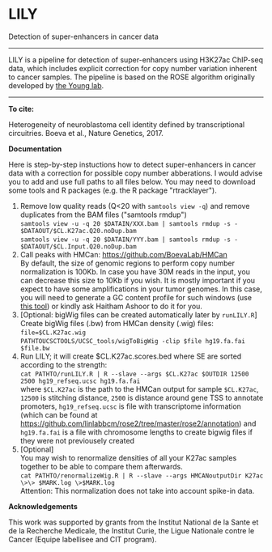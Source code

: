 # LILY
Detection of super-enhancers in cancer data    

---------------------------------------------------------------------------------------------------------------------------

LILY is a pipeline for detection of super-enhancers using H3K27ac ChIP-seq data, which includes explicit correction for copy number variation inherent to cancer samples. The pipeline is based on the ROSE algorithm originally developed by [the Young lab](http://younglab.wi.mit.edu/super_enhancer_code.html). 

---------------------------------------------------------------------------------------------------------------------------

**To cite:**

Heterogeneity of neuroblastoma cell identity defined by transcriptional circuitries. Boeva et al., Nature Genetics, 2017.

**Documentation**

Here is step-by-step instuctions how to detect super-enhancers in cancer data with a correction for possible copy number abberations. I would advise you to add and use full paths to all files below. You may need to download some tools and R packages (e.g. the R package "rtracklayer").
1. Remove low quality reads (Q\<20 with `samtools view -q`) and remove duplicates from the BAM files ("samtools rmdup")  
`samtools view -u -q 20 $DATAIN/XXX.bam | samtools rmdup -s - $DATAOUT/$CL.K27ac.Q20.noDup.bam`  
`samtools view -u -q 20 $DATAIN/YYY.bam | samtools rmdup -s - $DATAOUT/$CL.Input.Q20.noDup.bam`  
2. Call peaks with HMCan: https://github.com/BoevaLab/HMCan  
By default, the size of genomic regions to perform copy number normalization is 100Kb. In case you have 30M reads in the input, you can decrease this size to 10Kb if you wish. It is mostly important if you expect to have some amplifications in your tumor genomes. In this case, you will need to generate a GC content profile for such windows (use [this tool](https://github.com/BoevaLab/HMCan/tree/master/Utils/GCCount)) or kindly ask Haitham Ashoor to do it for you.  
3. [Optional: bigWig files can be created automatically later by `runLILY.R`] 
Create bigWig files (.bw) from HMCan density (.wig) files:  
`file=$CL.K27ac.wig`   
`PATHTOUCSCTOOLS/UCSC_tools/wigToBigWig -clip $file hg19.fa.fai $file.bw`  
4. Run LILY; it will create $CL.K27ac.scores.bed where SE are sorted according to the strength:  
`cat PATHTO/runLILY.R | R --slave --args $CL.K27ac $OUTDIR 12500 2500 hg19_refseq.ucsc hg19.fa.fai`  
where `$CL.K27ac` is the path to the HMCan output for sample `$CL.K27ac`, `12500` is stitching distance, `2500` is distance around gene TSS to annotate promoters, `hg19_refseq.ucsc` is file with transcriptome information (which can be found at https://github.com/linlabbcm/rose2/tree/master/rose2/annotation) and `hg19.fa.fai` is a file with chromosome lengths to create bigwig files if they were not previousely created 
5. [Optional]  
You may wish to renormalize densities of all your K27ac samples together to be able to compare them afterwards.  
`cat PATHTO/renormalizeWig.R | R --slave --args HMCANoutputDir K27ac \>\> $MARK.log \>$MARK.log`  
Attention: This normalization does not take into account spike-in data.  

**Acknowledgements**

This work was supported by grants from the Institut National de la Sante et de la Recherche Medicale, the Institut Curie, the Ligue Nationale contre le Cancer (Equipe labellisee and CIT program).
